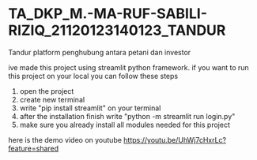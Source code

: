 # TA_DKP_M.-MA-RUF-SABILI-RIZIQ_21120123140123_TANDUR
Tandur platform penghubung antara petani dan investor


ive made this project using streamlit python framework. if you want to run this project on your local you can follow these steps

1. open the project
2. create new terminal
3. write "pip install streamlit" on your terminal
4. after the installation finish write "python -m streamlit run login.py"
5. make sure you already install all modules needed for this project

here is the demo video on youtube https://youtu.be/UhWj7cHxrLc?feature=shared
